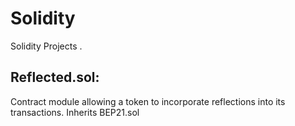 # Solidity
Solidity Projects
.

## Reflected.sol: ## 

Contract module allowing a token to incorporate reflections into its transactions. 
Inherits BEP21.sol
